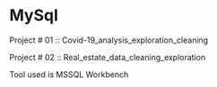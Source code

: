 # MySql

Project # 01  ::  Covid-19_analysis_exploration_cleaning

Project # 02  ::  Real_estate_data_cleaning_exploration

Tool used is MSSQL Workbench
